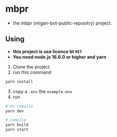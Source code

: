# mbpr

- the mbpr (migan-bot-public-repositry) project.

## Using

- **this project is use licence bt `MIT`**
- **You need node.js 16.6.0 or higher and yarn**

1. Clone the project.
2. run this command

```sh
yarn install
```

3. copy a `.env` the `example.env`
4. run

```sh
# no compile
yarn dev

# compile
yarn build
yarn start
```
